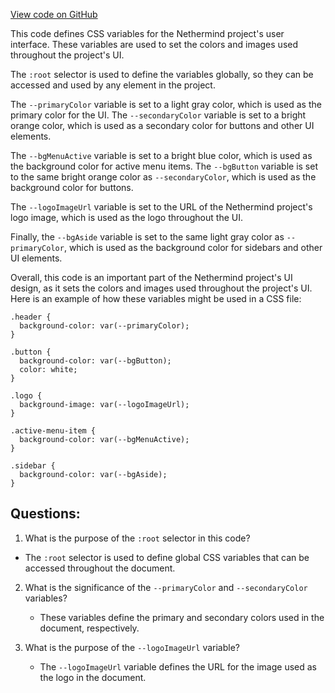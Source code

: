 [View code on GitHub](https://github.com/NethermindEth/nethermind/src/Nethermind/Nethermind.Runner/nethermind.css)

This code defines CSS variables for the Nethermind project's user interface. These variables are used to set the colors and images used throughout the project's UI. 

The `:root` selector is used to define the variables globally, so they can be accessed and used by any element in the project. 

The `--primaryColor` variable is set to a light gray color, which is used as the primary color for the UI. The `--secondaryColor` variable is set to a bright orange color, which is used as a secondary color for buttons and other UI elements. 

The `--bgMenuActive` variable is set to a bright blue color, which is used as the background color for active menu items. The `--bgButton` variable is set to the same bright orange color as `--secondaryColor`, which is used as the background color for buttons. 

The `--logoImageUrl` variable is set to the URL of the Nethermind project's logo image, which is used as the logo throughout the UI. 

Finally, the `--bgAside` variable is set to the same light gray color as `--primaryColor`, which is used as the background color for sidebars and other UI elements. 

Overall, this code is an important part of the Nethermind project's UI design, as it sets the colors and images used throughout the project's UI. Here is an example of how these variables might be used in a CSS file:

```
.header {
  background-color: var(--primaryColor);
}

.button {
  background-color: var(--bgButton);
  color: white;
}

.logo {
  background-image: var(--logoImageUrl);
}

.active-menu-item {
  background-color: var(--bgMenuActive);
}

.sidebar {
  background-color: var(--bgAside);
}
```
## Questions: 
 1. What is the purpose of the `:root` selector in this code?
   - The `:root` selector is used to define global CSS variables that can be accessed throughout the document.

2. What is the significance of the `--primaryColor` and `--secondaryColor` variables?
   - These variables define the primary and secondary colors used in the document, respectively.

3. What is the purpose of the `--logoImageUrl` variable?
   - The `--logoImageUrl` variable defines the URL for the image used as the logo in the document.
